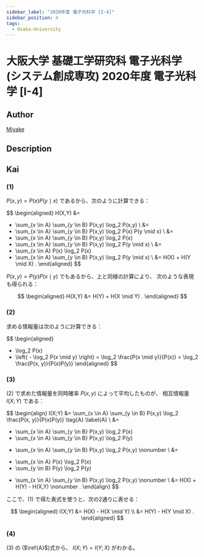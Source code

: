 ```yaml
---
sidebar_label: "2020年度 電子光科学 [I-4]"
sidebar_position: 4
tags:
  - Osaka-University
---
```

# 大阪大学 基礎工学研究科 電子光科学 (システム創成専攻) 2020年度 電子光科学 \[I-4\]

## **Author**
[Miyake](https://miyake.github.io/exams/index.html)

## **Description**

## **Kai**
### (1)
$P(x,y)=P(x)P(y \mid x)$ であるから、次のように計算できる：

$$
  \begin{aligned}
  H(X,Y)
  &=
  - \sum_{x \in A} \sum_{y \in B} P(x,y) \log_2 P(x,y)
  \\
  &=
  - \sum_{x \in A} \sum_{y \in B} P(x,y) \log_2 P(x) P(y \mid x)
  \\
  &=
  - \sum_{x \in A} \sum_{y \in B} P(x,y) \log_2 P(x)
  - \sum_{x \in A} \sum_{y \in B} P(x,y) \log_2 P(y \mid x)
  \\
  &=
  - \sum_{x \in A} P(x) \log_2 P(x)
  - \sum_{x \in A} \sum_{y \in B} P(x,y) \log_2 P(y \mid x)
  \\
  &=
  H(X) + H(Y \mid X)
  .
  \end{aligned}
$$

$P(x,y)=P(y)P(x \mid y)$ でもあるから、上と同様の計算により、
次のような表現も得られる：

$$
  \begin{aligned}
  H(X,Y)
  &=
  H(Y) + H(X \mid Y)
  .
  \end{aligned}
$$

### (2)
求める情報量は次のように計算できる：

$$
  \begin{aligned}
  - \log_2 P(x)
  - \left\{ - \log_2 P(x \mid y) \right\}
  =
  \log_2 \frac{P(x \mid y)}{P(x)}
  =
  \log_2 \frac{P(x, y)}{P(x)P(y)}
  \end{aligned}
$$

### (3)
(2) で求めた情報量を同時確率 $P(x,y)$ によって平均したものが、
相互情報量 $I(X;Y)$ である：

$$
  \begin{align}
  I(X;Y)
  &=
  \sum_{x \in A} \sum_{y \in B} P(x,y)
  \log_2 \frac{P(x, y)}{P(x)P(y)}
  \tag{A} \label{A}
  \\
  &=
  - \sum_{x \in A} \sum_{y \in B} P(x,y) \log_2 P(x)
  - \sum_{x \in A} \sum_{y \in B} P(x,y) \log_2 P(y)
  + \sum_{x \in A} \sum_{y \in B} P(x,y) \log_2 P(x,y)
  \nonumber
  \\
  &=
  - \sum_{x \in A} P(x) \log_2 P(x)
  - \sum_{y \in B} P(y) \log_2 P(y)
  + \sum_{x \in A} \sum_{y \in B} P(x,y) \log_2 P(x,y)
  \nonumber
  \\
  &=
  H(X) + H(Y) - H(X,Y) \nonumber
  .
  \end{align}
$$

ここで、(1) で得た表式を使うと、次の2通りに表せる：

$$
  \begin{aligned}
  I(X;Y)
  &= H(X) - H(X \mid Y)
  \\
  &= H(Y) - H(Y \mid X)
  .
  \end{aligned}
$$

### (4)
(3) の ($\ref{A}$)式から、 $I(X;Y)=I(Y;X)$ がわかる。